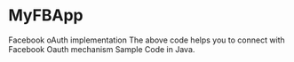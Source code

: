 # MyFBApp
Facebook oAuth implementation
The above code helps you to connect with Facebook Oauth mechanism
Sample Code in Java.
